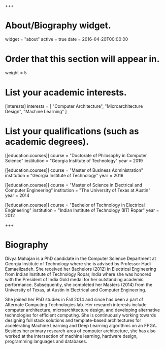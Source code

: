 +++
# About/Biography widget.
widget = "about"
active = true
date = 2016-04-20T00:00:00

# Order that this section will appear in.
weight = 5

# List your academic interests.
[interests]
  interests = [
    "Computer Architecture",
    "Microarchitecture Design",
    "Machine Learning"
  ]

# List your qualifications (such as academic degrees).
[[education.courses]]
  course = "Doctorate of Philosophy in Computer Science"
  institution = "Georgia Institute of Technology"
  year = 2019

[[education.courses]]
  course = "Master of Business Administration"
  institution = "Georgia Institute of Technology"
  year = 2019

[[education.courses]]
  course = "Master of Science in  Electrical and Computer Engineering"
  institution = "The University of Texas at Austin"
  year = 2014
 
 [[education.courses]]
  course = "Bachelor of Technology in Electrical Engineering"
  institution = "Indian Institute of Technology (IIT) Ropar"
  year = 2012
  
+++

# Biography

Divya Mahajan is a PhD candidate in the Computer Science Department at Georgia Institute of Technology where she is advised by Professor Hadi Esmaeilzadeh. She received her Bachelors (2012) in Electrical Engineering from Indian Institute of Technology Ropar, India where she was honored with the President of India Gold medal for her outstanding academic performance. Subsequently, she completed her Masters (2014) from the University of Texas, at Austin in Electrical and Computer Engineering. 

She joined her PhD studies in Fall 2014 and since has been a part of Alternate Computing Technologies lab. Her research interests include computer architecture, microarchitecture design, and developing alternative technologies for efficient computing. She is continuously working towards designing full stack solutions and template-based architectures for accelerating Machine Learning and Deep Learning algorithms on an FPGA. Besides her primary research-area of computer architecture, she has also worked at the intersection of machine learning, hardware design, programming languages and databases.
